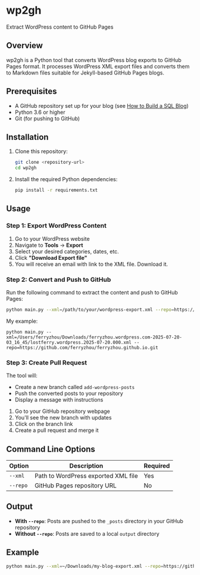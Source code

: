 # wp2gh

Extract WordPress content to GitHub Pages

## Overview

wp2gh is a Python tool that converts WordPress blog exports to GitHub Pages format. It processes WordPress XML export files and converts them to Markdown files suitable for Jekyll-based GitHub Pages blogs.

## Prerequisites

- A GitHub repository set up for your blog (see [How to Build a SQL Blog](https://chadbaldwin.net/2021/03/14/how-to-build-a-sql-blog.html))
- Python 3.6 or higher
- Git (for pushing to GitHub)

## Installation

1. Clone this repository:
   ```bash
   git clone <repository-url>
   cd wp2gh
   ```

2. Install the required Python dependencies:
   ```bash
   pip install -r requirements.txt
   ```

## Usage

### Step 1: Export WordPress Content

1. Go to your WordPress website
2. Navigate to **Tools** → **Export**
3. Select your desired categories, dates, etc.
4. Click **"Download Export file"** 
5. You will receive an email with link to the XML file. Download it.

### Step 2: Convert and Push to GitHub

Run the following command to extract the content and push to GitHub Pages:

```bash
python main.py --xml=/path/to/your/wordpress-export.xml --repo=https://github.com/username/repo.git
```

My example:

```
python main.py --xml=/Users/ferryzhou/Downloads/ferryzhou.wordpress.com-2025-07-20-03_16_45/lostferry.wordpress.2025-07-20.000.xml --repo=https://github.com/ferryzhou/ferryzhou.github.io.git
```

### Step 3: Create Pull Request

The tool will:
- Create a new branch called `add-wordpress-posts`
- Push the converted posts to your repository
- Display a message with instructions

1. Go to your GitHub repository webpage
2. You'll see the new branch with updates
3. Click on the branch link
4. Create a pull request and merge it

## Command Line Options

| Option | Description | Required |
|--------|-------------|----------|
| `--xml` | Path to WordPress exported XML file | Yes |
| `--repo` | GitHub Pages repository URL | No |

## Output

- **With `--repo`**: Posts are pushed to the `_posts` directory in your GitHub repository
- **Without `--repo`**: Posts are saved to a local `output` directory

## Example

```bash
python main.py --xml=~/Downloads/my-blog-export.xml --repo=https://github.com/myusername/myblog.git
```
